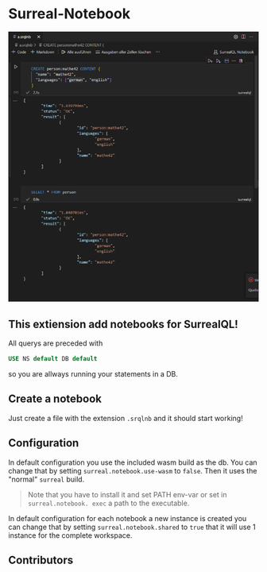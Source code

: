 # Surreal-Notebook 

![Example notebook](https://github.com/mathe42/surreal-notebook/raw/main/example.png)

## This extiension add notebooks for SurrealQL!
All querys are preceded with
```sql
USE NS default DB default
```
so you are allways running your statements in a DB.

## Create a notebook
Just create a file with the extension `.srqlnb` and it should start working!

## Configuration
In default configuration you use the included wasm build as the db. You can change that by setting `surreal.notebook.use-wasm` to `false`. Then it uses the "normal" `surreal` build. 
> Note that you have to install it and set PATH env-var or set in `surreal.notebook. exec` a path to the executable.

In default configuration for each notebook a new instance is created you can change that by setting `surreal.notebook.shared` to `true` that it will use 1 instance for the complete workspace.

## Contributors

<!-- ALL-CONTRIBUTORS-LIST:START - Do not remove or modify this section -->
<!-- prettier-ignore-start -->
<!-- markdownlint-disable -->

<!-- markdownlint-restore -->
<!-- prettier-ignore-end -->

<!-- ALL-CONTRIBUTORS-LIST:END -->
